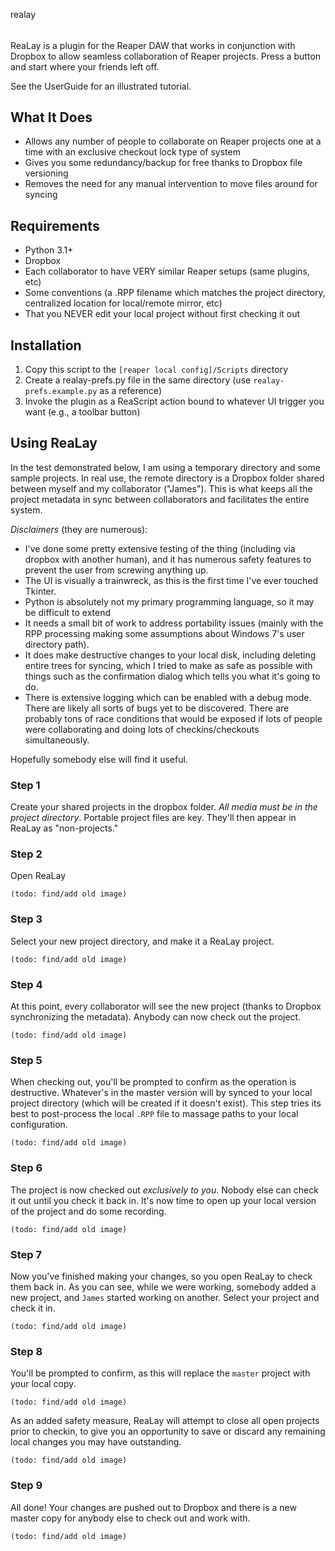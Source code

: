 realay
######

ReaLay is a plugin for the Reaper DAW that works in conjunction with Dropbox to allow seamless collaboration of Reaper projects. Press a button and start where your friends left off.

See the UserGuide for an illustrated tutorial.


What It Does
------------
* Allows any number of people to collaborate on Reaper projects one at a time with an exclusive checkout lock type of system
* Gives you some redundancy/backup for free thanks to Dropbox file versioning
* Removes the need for any manual intervention to move files around for syncing

Requirements
------------
* Python 3.1+
* Dropbox
* Each collaborator to have VERY similar Reaper setups (same plugins, etc)
* Some conventions (a .RPP filename which matches the project directory, centralized location for local/remote mirror, etc)
* That you NEVER edit your local project without first checking it out

Installation
------------
1. Copy this script to the `[reaper local config]/Scripts` directory
2. Create a realay-prefs.py file in the same directory (use `realay-prefs.example.py` as a reference)
3. Invoke the plugin as a ReaScript action bound to whatever UI trigger you want (e.g., a toolbar button)

Using ReaLay
------------
In the test demonstrated below, I am using a temporary directory and some sample projects. In real use, the remote directory is a Dropbox folder shared between myself and my collaborator ("James"). This is what keeps all the project metadata in sync between collaborators and facilitates the entire system.

*Disclaimers* (they are numerous):

* I've done some pretty extensive testing of the thing (including via dropbox with another human), and it has numerous safety features to prevent the user from screwing anything up. 
* The UI is visually a trainwreck, as this is the first time I've ever touched Tkinter. 
* Python is absolutely not my primary programming language, so it may be difficult to extend
* It needs a small bit of work to address portability issues (mainly with the RPP processing making some assumptions about Windows 7's user directory path). 
* It does make destructive changes to your local disk, including deleting entire trees for syncing, which I tried to make as safe as possible with things such as the confirmation dialog which tells you what it's going to do. 
* There is extensive logging which can be enabled with a debug mode. There are likely all sorts of bugs yet to be discovered. There are probably tons of race conditions that would be exposed if lots of people were collaborating and doing lots of checkins/checkouts simultaneously.

Hopefully somebody else will find it useful.

### Step 1 ###

Create your shared projects in the dropbox folder. _All media must be in the project directory_. Portable project files are key. They'll then appear in ReaLay as "non-projects."

### Step 2 ###

Open ReaLay

`(todo: find/add old image)`

### Step 3 ###

Select your new project directory, and make it a ReaLay project.

`(todo: find/add old image)`

### Step 4 ###

At this point, every collaborator will see the new project (thanks to Dropbox synchronizing the metadata). Anybody can now check out the project.

`(todo: find/add old image)`

### Step 5 ###

When checking out, you'll be prompted to confirm as the operation is destructive. Whatever's in the master version will by synced to your local project directory (which will be created if it doesn't exist). This step tries its best to post-process the local `.RPP` file to massage paths to your local configuration.

`(todo: find/add old image)`

### Step 6 ###

The project is now checked out *exclusively to you*. Nobody else can check it out until you check it back in. It's now time to open up your local version of the project and do some recording.

`(todo: find/add old image)`

### Step 7 ###

Now you've finished making your changes, so you open ReaLay to check them back in. As you can see, while we were working, somebody added a new project, and `James` started working on another. Select your project and check it in.

`(todo: find/add old image)`

### Step 8 ###

You'll be prompted to confirm, as this will replace the `master` project with your local copy.

`(todo: find/add old image)`

As an added safety measure, ReaLay will attempt to close all open projects prior to checkin, to give you an opportunity to save or discard any remaining local changes you may have outstanding.

`(todo: find/add old image)`

### Step 9 ###

All done! Your changes are pushed out to Dropbox and there is a new master copy for anybody else to check out and work with.

`(todo: find/add old image)`